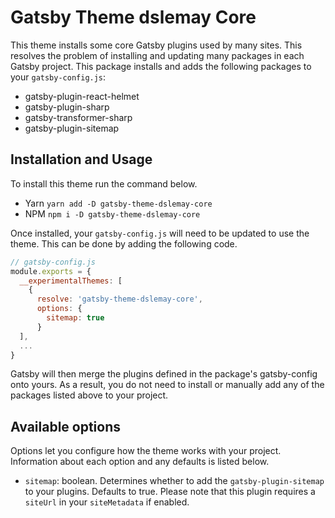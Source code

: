 # Gatsby Theme dslemay Core

This theme installs some core Gatsby plugins used by many sites. This resolves the problem of installing and updating many packages in each Gatsby project. This package installs and adds the following packages to your `gatsby-config.js`:

- gatsby-plugin-react-helmet
- gatsby-plugin-sharp
- gatsby-transformer-sharp
- gatsby-plugin-sitemap

## Installation and Usage

To install this theme run the command below.

- Yarn `yarn add -D gatsby-theme-dslemay-core`
- NPM `npm i -D gatsby-theme-dslemay-core`

Once installed, your `gatsby-config.js` will need to be updated to use the theme. This can be done by adding the following code.

```javascript
// gatsby-config.js
module.exports = {
  __experimentalThemes: [
    {
      resolve: 'gatsby-theme-dslemay-core',
      options: {
        sitemap: true
      }
  ],
  ...
}
```

Gatsby will then merge the plugins defined in the package's gatsby-config onto yours. As a result, you do not need to install or manually add any of the packages listed above to your project.

## Available options

Options let you configure how the theme works with your project. Information about each option and any defaults is listed below.

- `sitemap`: boolean. Determines whether to add the `gatsby-plugin-sitemap` to your plugins. Defaults to true. Please note that this plugin requires a `siteUrl` in your `siteMetadata` if enabled.
